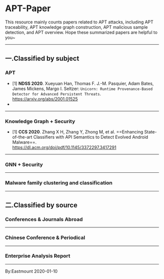 # APT-Paper
This resource mainly counts papers related to APT attacks, including APT traceability, APT knowledge graph construction, APT malicious sample detection, and APT overview. Hope these summarized papers are helpful to you~


---

## 一.Classified by subject

### APT
- [1] **NDSS 2020**. Xueyuan Han, Thomas F. J.-M. Pasquier, Adam Bates, James Mickens, Margo I. Seltzer:
`Unicorn: Runtime Provenance-Based Detector for Advanced Persistent Threats`.  <br />
https://arxiv.org/abs/2001.01525
- 

---

### Knowledge Graph + Security
- [1] **CCS 2020**. Zhang X H, Zhang Y, Zhong M, et al. ==Enhancing State-of-the-art Classifiers with API Semantics to Detect Evolved Android Malware==.   <br />
https://dl.acm.org/doi/pdf/10.1145/3372297.3417291




---

### GNN  + Security


---

### Malware family clustering and classification

---

## 二.Classified by source

### Conferences & Journals Abroad


---

### Chinese Conference & Periodical



---

### Enterprise Analysis Report



----





By:Eastmount 2020-01-10
